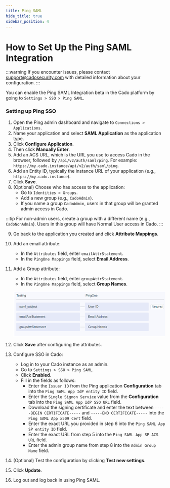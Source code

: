 ```yaml
---
title: Ping SAML
hide_title: true
sidebar_position: 4
---
```


# How to Set Up the Ping SAML Integration

:::warning
If you encounter issues, please contact support@cadosecurity.com with detailed information about your configuration.
:::

You can enable the Ping SAML Integration beta in the Cado platform by going to `Settings > SSO > Ping SAML`.

### Setting up Ping SSO

1. Open the Ping admin dashboard and navigate to `Connections > Applications`.
2. Name your application and select **SAML Application** as the application type.
3. Click **Configure Application**.
4. Then click **Manually Enter**.
5. Add an ACS URL, which is the URL you use to access Cado in the browser, followed by `/api/v2/auth/saml/ping`. For example: `https://my.cado.instance/api/v2/auth/saml/ping`.
6. Add an Entity ID, typically the instance URL of your application (e.g., `https://my.cado.instance`).
7. Click **Save**.
8. (Optional) Choose who has access to the application:
   - Go to `Identities > Groups`.
   - Add a new group (e.g., `CadoAdmin`).
   - If you name a group `CadoAdmin`, users in that group will be granted admin access in Cado.

:::tip
For non-admin users, create a group with a different name (e.g., `CadoNonAdmin`). Users in this group will have Normal User access in Cado.
:::

9. Go back to the application you created and click **Attribute Mappings**.
10. Add an email attribute:
    - In the `Attributes` field, enter `emailAttrStatement`.
    - In the `PingOne Mappings` field, select **Email Address**.
11. Add a Group attribute:
    - In the `Attributes` field, enter `groupAttrStatement`.
    - In the `PingOne Mappings` field, select **Group Names**.

    ![Ping Attribute Statement](/img/ping-attribute-statement.png)

12. Click **Save** after configuring the attributes.
13. Configure SSO in Cado:
    - Log in to your Cado instance as an admin.
    - Go to `Settings > SSO > Ping SAML`.
    - Click **Enabled**.
    - Fill in the fields as follows:
      - Enter the `Issuer ID` from the Ping application **Configuration** tab into the `Ping SAML App IdP entity ID` field.
      - Enter the `Single Signon Service` value from the **Configuration** tab into the `Ping SAML App IdP SSO URL` field.
      - Download the signing certificate and enter the text between `-----BEGIN CERTIFICATE-----` and `-----END CERTIFICATE-----` into the `Ping SAML App x509 Cert` field.
      - Enter the exact URL you provided in step 6 into the `Ping SAML App SP entity ID` field.
      - Enter the exact URL from step 5 into the `Ping SAML App SP ACS URL` field.
      - Enter the admin group name from step 8 into the `Admin Group Name` field.
14. (Optional) Test the configuration by clicking **Test new settings**.
15. Click **Update**.
16. Log out and log back in using Ping SAML.